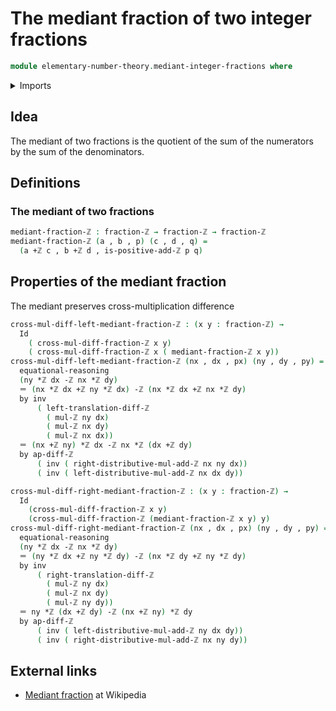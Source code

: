 # The mediant fraction of two integer fractions

```agda
module elementary-number-theory.mediant-integer-fractions where
```

<details><summary>Imports</summary>

```agda
open import elementary-number-theory.addition-integers
open import elementary-number-theory.cross-mul-diff-integer-fractions
open import elementary-number-theory.difference-integers
open import elementary-number-theory.integer-fractions
open import elementary-number-theory.multiplication-integers

open import foundation.dependent-pair-types
open import foundation.identity-types
```

</details>

## Idea

The mediant of two fractions is the quotient of the sum of the numerators by the
sum of the denominators.

## Definitions

### The mediant of two fractions

```agda
mediant-fraction-ℤ : fraction-ℤ → fraction-ℤ → fraction-ℤ
mediant-fraction-ℤ (a , b , p) (c , d , q) =
  (a +ℤ c , b +ℤ d , is-positive-add-ℤ p q)
```

## Properties of the mediant fraction

The mediant preserves cross-multiplication difference

```agda
cross-mul-diff-left-mediant-fraction-ℤ : (x y : fraction-ℤ) →
  Id
    ( cross-mul-diff-fraction-ℤ x y)
    ( cross-mul-diff-fraction-ℤ x ( mediant-fraction-ℤ x y))
cross-mul-diff-left-mediant-fraction-ℤ (nx , dx , px) (ny , dy , py) =
  equational-reasoning
  (ny *ℤ dx -ℤ nx *ℤ dy)
  ＝ (nx *ℤ dx +ℤ ny *ℤ dx) -ℤ (nx *ℤ dx +ℤ nx *ℤ dy)
  by inv
      ( left-translation-diff-ℤ
        ( mul-ℤ ny dx)
        ( mul-ℤ nx dy)
        ( mul-ℤ nx dx))
  ＝ (nx +ℤ ny) *ℤ dx -ℤ nx *ℤ (dx +ℤ dy)
  by ap-diff-ℤ
      ( inv ( right-distributive-mul-add-ℤ nx ny dx))
      ( inv ( left-distributive-mul-add-ℤ nx dx dy))

cross-mul-diff-right-mediant-fraction-ℤ : (x y : fraction-ℤ) →
  Id
    (cross-mul-diff-fraction-ℤ x y)
    (cross-mul-diff-fraction-ℤ (mediant-fraction-ℤ x y) y)
cross-mul-diff-right-mediant-fraction-ℤ (nx , dx , px) (ny , dy , py) =
  equational-reasoning
  (ny *ℤ dx -ℤ nx *ℤ dy)
  ＝ (ny *ℤ dx +ℤ ny *ℤ dy) -ℤ (nx *ℤ dy +ℤ ny *ℤ dy)
  by inv
      ( right-translation-diff-ℤ
        ( mul-ℤ ny dx)
        ( mul-ℤ nx dy)
        ( mul-ℤ ny dy))
  ＝ ny *ℤ (dx +ℤ dy) -ℤ (nx +ℤ ny) *ℤ dy
  by ap-diff-ℤ
      ( inv ( left-distributive-mul-add-ℤ ny dx dy))
      ( inv ( right-distributive-mul-add-ℤ nx ny dy))
```

## External links

- [Mediant fraction](<https://en.wikipedia.org/wiki/Mediant_(mathematics)>) at
  Wikipedia
